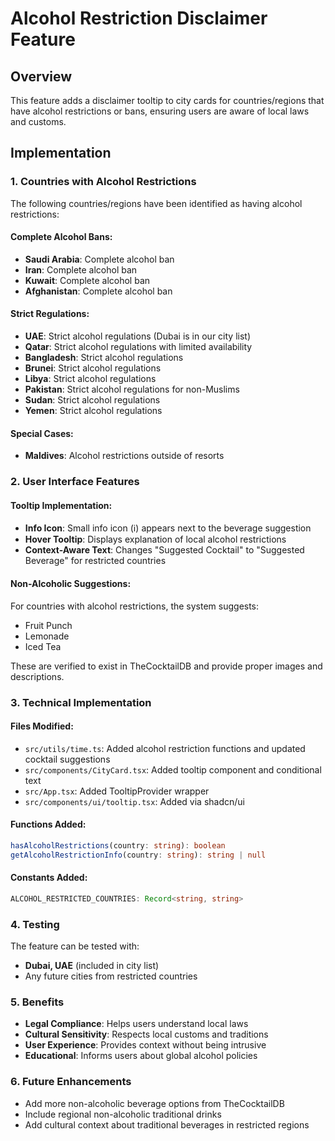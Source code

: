 # Alcohol Restriction Disclaimer Feature

## Overview
This feature adds a disclaimer tooltip to city cards for countries/regions that have alcohol restrictions or bans, ensuring users are aware of local laws and customs.

## Implementation

### 1. Countries with Alcohol Restrictions
The following countries/regions have been identified as having alcohol restrictions:

#### Complete Alcohol Bans:
- **Saudi Arabia**: Complete alcohol ban
- **Iran**: Complete alcohol ban
- **Kuwait**: Complete alcohol ban
- **Afghanistan**: Complete alcohol ban

#### Strict Regulations:
- **UAE**: Strict alcohol regulations (Dubai is in our city list)
- **Qatar**: Strict alcohol regulations with limited availability
- **Bangladesh**: Strict alcohol regulations
- **Brunei**: Strict alcohol regulations
- **Libya**: Strict alcohol regulations
- **Pakistan**: Strict alcohol regulations for non-Muslims
- **Sudan**: Strict alcohol regulations
- **Yemen**: Strict alcohol regulations

#### Special Cases:
- **Maldives**: Alcohol restrictions outside of resorts

### 2. User Interface Features

#### Tooltip Implementation:
- **Info Icon**: Small info icon (ℹ️) appears next to the beverage suggestion
- **Hover Tooltip**: Displays explanation of local alcohol restrictions
- **Context-Aware Text**: Changes "Suggested Cocktail" to "Suggested Beverage" for restricted countries

#### Non-Alcoholic Suggestions:
For countries with alcohol restrictions, the system suggests:
- Fruit Punch
- Lemonade
- Iced Tea

These are verified to exist in TheCocktailDB and provide proper images and descriptions.

### 3. Technical Implementation

#### Files Modified:
- `src/utils/time.ts`: Added alcohol restriction functions and updated cocktail suggestions
- `src/components/CityCard.tsx`: Added tooltip component and conditional text
- `src/App.tsx`: Added TooltipProvider wrapper
- `src/components/ui/tooltip.tsx`: Added via shadcn/ui

#### Functions Added:
```typescript
hasAlcoholRestrictions(country: string): boolean
getAlcoholRestrictionInfo(country: string): string | null
```

#### Constants Added:
```typescript
ALCOHOL_RESTRICTED_COUNTRIES: Record<string, string>
```

### 4. Testing
The feature can be tested with:
- **Dubai, UAE** (included in city list)
- Any future cities from restricted countries

### 5. Benefits
- **Legal Compliance**: Helps users understand local laws
- **Cultural Sensitivity**: Respects local customs and traditions
- **User Experience**: Provides context without being intrusive
- **Educational**: Informs users about global alcohol policies

### 6. Future Enhancements
- Add more non-alcoholic beverage options from TheCocktailDB
- Include regional non-alcoholic traditional drinks
- Add cultural context about traditional beverages in restricted regions
